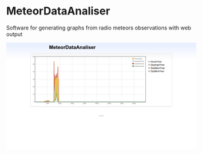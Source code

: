 MeteorDataAnaliser
==================

Software for generating graphs from radio meteors observations with web output

![Screenshot](screenshot.png)
